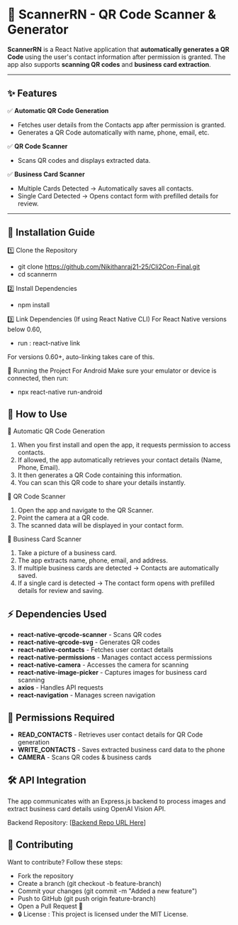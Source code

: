 # 📱 ScannerRN - QR Code Scanner & Generator

**ScannerRN** is a React Native application that **automatically generates a QR Code** using the user's contact information after permission is granted. The app also supports **scanning QR codes** and **business card extraction**.

---

## ✨ Features

✅ **Automatic QR Code Generation**  
   - Fetches user details from the Contacts app after permission is granted.  
   - Generates a QR Code automatically with name, phone, email, etc.  

✅ **QR Code Scanner**  
   - Scans QR codes and displays extracted data.  

✅ **Business Card Scanner**  
   - Multiple Cards Detected → Automatically saves all contacts.  
   - Single Card Detected → Opens contact form with prefilled details for review.  

---

## 🚀 Installation Guide

1️⃣ Clone the Repository
- git clone https://github.com/Nikithanraj21-25/Cli2Con-Final.git
- cd scannerrn

2️⃣ Install Dependencies
- npm install

3️⃣ Link Dependencies (If using React Native CLI)
For React Native versions below 0.60, 
- run : react-native link

For versions 0.60+, auto-linking takes care of this.

📲 Running the Project
For Android
Make sure your emulator or device is connected, then run:

- npx react-native run-android

## 🎯 How to Use
📌 Automatic QR Code Generation
1. When you first install and open the app, it requests permission to access contacts.
2. If allowed, the app automatically retrieves your contact details (Name, Phone, Email).
3. It then generates a QR Code containing this information.
4. You can scan this QR code to share your details instantly.

📌 QR Code Scanner
1. Open the app and navigate to the QR Scanner.
2. Point the camera at a QR code.
3. The scanned data will be displayed in your contact form.

📌 Business Card Scanner
1. Take a picture of a business card.
2. The app extracts name, phone, email, and address.
3. If multiple business cards are detected → Contacts are automatically saved.
4. If a single card is detected → The contact form opens with prefilled details for review and saving.

## ⚡ Dependencies Used

- **react-native-qrcode-scanner** - Scans QR codes
- **react-native-qrcode-svg** - Generates QR codes
- **react-native-contacts** - Fetches user contact details
- **react-native-permissions** - Manages contact access permissions
- **react-native-camera** - Accesses the camera for scanning
- **react-native-image-picker** - Captures images for business card scanning
- **axios** - Handles API requests
- **react-navigation** - Manages screen navigation

## 🔐 Permissions Required

- **READ_CONTACTS** - Retrieves user contact details for QR Code generation
- **WRITE_CONTACTS**	- Saves extracted business card data to the phone
- **CAMERA** - Scans QR codes & business cards

## 🛠️ API Integration
The app communicates with an Express.js backend to process images and extract business card details using OpenAI Vision API.

Backend Repository: [[Backend Repo URL Here](https://github.com/Nikithanraj21-25/backend)]

## 🤝 Contributing
Want to contribute? Follow these steps:

- Fork the repository
- Create a branch (git checkout -b feature-branch)
- Commit your changes (git commit -m "Added a new feature")
- Push to GitHub (git push origin feature-branch)
- Open a Pull Request 🎉
- 🔒 License : This project is licensed under the MIT License.

